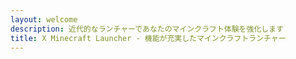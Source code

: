 ```yaml
---
layout: welcome
description: 近代的なランチャーであなたのマインクラフト体験を強化します
title: X Minecraft Launcher - 機能が充実したマインクラフトランチャー
---
```

